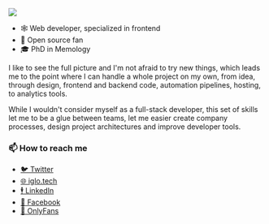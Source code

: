 ![](https://media.tenor.com/6us3et_6HDoAAAAC/hello-there-hi-there.gif)

- 🕸️ Web developer, specialized in frontend
- 📖 Open source fan
- 🎓 PhD in Memology

I like to see the full picture and I'm not afraid to try new things, which leads me to the point where I can handle a whole project on my own, from idea, through  design, frontend and backend code, automation pipelines, hosting, to analytics tools.

While I wouldn't consider myself as a full-stack developer, this set of skills let me to be a glue between teams, let me easier create company processes, design project architectures and improve developer tools.

### 📫 How to reach me
- [🐦 Twitter](https://twitter.com/igloczek)
- [🌐 iglo.tech](https://iglo.tech)
- [🕴️ LinkedIn](https://www.linkedin.com/in/igloczek/)
- [📘 Facebook](https://www.facebook.com/iglodottech)
- [🍆 OnlyFans](https://bit.ly/totally-valid-onlyfans-link-trust-me)
